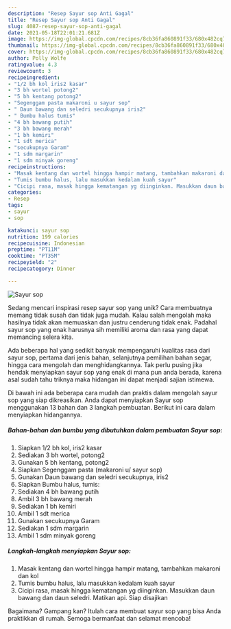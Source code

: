 ```yaml
---
description: "Resep Sayur sop Anti Gagal"
title: "Resep Sayur sop Anti Gagal"
slug: 4087-resep-sayur-sop-anti-gagal
date: 2021-05-18T22:01:21.681Z
image: https://img-global.cpcdn.com/recipes/8cb36fa860891f33/680x482cq70/sayur-sop-foto-resep-utama.jpg
thumbnail: https://img-global.cpcdn.com/recipes/8cb36fa860891f33/680x482cq70/sayur-sop-foto-resep-utama.jpg
cover: https://img-global.cpcdn.com/recipes/8cb36fa860891f33/680x482cq70/sayur-sop-foto-resep-utama.jpg
author: Polly Wolfe
ratingvalue: 4.3
reviewcount: 3
recipeingredient:
- "1/2 bh kol iris2 kasar"
- "3 bh wortel potong2"
- "5 bh kentang potong2"
- "Segenggam pasta makaroni u sayur sop"
- " Daun bawang dan seledri secukupnya iris2"
- " Bumbu halus tumis"
- "4 bh bawang putih"
- "3 bh bawang merah"
- "1 bh kemiri"
- "1 sdt merica"
- "secukupnya Garam"
- "1 sdm margarin"
- "1 sdm minyak goreng"
recipeinstructions:
- "Masak kentang dan wortel hingga hampir matang, tambahkan makaroni dan kol"
- "Tumis bumbu halus, lalu masukkan kedalam kuah sayur"
- "Cicipi rasa, masak hingga kematangan yg diinginkan. Masukkan daun bawang dan daun seledri. Matikan api. Siap disajikan"
categories:
- Resep
tags:
- sayur
- sop

katakunci: sayur sop 
nutrition: 199 calories
recipecuisine: Indonesian
preptime: "PT11M"
cooktime: "PT35M"
recipeyield: "2"
recipecategory: Dinner

---
```



![Sayur sop](https://img-global.cpcdn.com/recipes/8cb36fa860891f33/680x482cq70/sayur-sop-foto-resep-utama.jpg)

Sedang mencari inspirasi resep sayur sop yang unik? Cara membuatnya memang tidak susah dan tidak juga mudah. Kalau salah mengolah maka hasilnya tidak akan memuaskan dan justru cenderung tidak enak. Padahal sayur sop yang enak harusnya sih memiliki aroma dan rasa yang dapat memancing selera kita.

Ada beberapa hal yang sedikit banyak mempengaruhi kualitas rasa dari sayur sop, pertama dari jenis bahan, selanjutnya pemilihan bahan segar, hingga cara mengolah dan menghidangkannya. Tak perlu pusing jika hendak menyiapkan sayur sop yang enak di mana pun anda berada, karena asal sudah tahu triknya maka hidangan ini dapat menjadi sajian istimewa.




Di bawah ini ada beberapa cara mudah dan praktis dalam mengolah sayur sop yang siap dikreasikan. Anda dapat menyiapkan Sayur sop menggunakan 13 bahan dan 3 langkah pembuatan. Berikut ini cara dalam menyiapkan hidangannya.

<!--inarticleads1-->

##### Bahan-bahan dan bumbu yang dibutuhkan dalam pembuatan Sayur sop:

1. Siapkan 1/2 bh kol, iris2 kasar
1. Sediakan 3 bh wortel, potong2
1. Gunakan 5 bh kentang, potong2
1. Siapkan Segenggam pasta (makaroni u/ sayur sop)
1. Gunakan  Daun bawang dan seledri secukupnya, iris2
1. Siapkan  Bumbu halus, tumis:
1. Sediakan 4 bh bawang putih
1. Ambil 3 bh bawang merah
1. Sediakan 1 bh kemiri
1. Ambil 1 sdt merica
1. Gunakan secukupnya Garam
1. Sediakan 1 sdm margarin
1. Ambil 1 sdm minyak goreng




<!--inarticleads2-->

##### Langkah-langkah menyiapkan Sayur sop:

1. Masak kentang dan wortel hingga hampir matang, tambahkan makaroni dan kol
1. Tumis bumbu halus, lalu masukkan kedalam kuah sayur
1. Cicipi rasa, masak hingga kematangan yg diinginkan. Masukkan daun bawang dan daun seledri. Matikan api. Siap disajikan




Bagaimana? Gampang kan? Itulah cara membuat sayur sop yang bisa Anda praktikkan di rumah. Semoga bermanfaat dan selamat mencoba!
